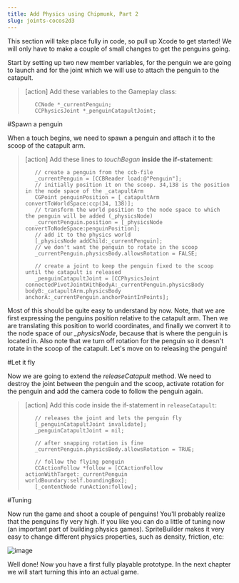 ```yaml
---
title: Add Physics using Chipmunk, Part 2
slug: joints-cocos2d3
---
```


This section will take place fully in code, so pull up Xcode to get started! We will only have to make a couple of small changes to get the penguins going.

Start by setting up two new member variables, for the penguin we are going to launch and for the joint which we will use to attach the penguin to the catapult.

> [action]
> Add these variables to the Gameplay class:
>
>        CCNode *_currentPenguin;
>        CCPhysicsJoint *_penguinCatapultJoint;

#Spawn a penguin

When a touch begins, we need to spawn a penguin and attach it to the scoop of the catapult arm. 

> [action]
> Add these lines to *touchBegan* **inside the if-statement**:
>
>        // create a penguin from the ccb-file
>        _currentPenguin = [CCBReader load:@"Penguin"];
>        // initially position it on the scoop. 34,138 is the position in the node space of the _catapultArm
>        CGPoint penguinPosition = [_catapultArm convertToWorldSpace:ccp(34, 138)];
>        // transform the world position to the node space to which the penguin will be added (_physicsNode)
>        _currentPenguin.position = [_physicsNode convertToNodeSpace:penguinPosition];
>        // add it to the physics world
>        [_physicsNode addChild:_currentPenguin];
>        // we don't want the penguin to rotate in the scoop
>        _currentPenguin.physicsBody.allowsRotation = FALSE;
>        
>        // create a joint to keep the penguin fixed to the scoop until the catapult is released
>        _penguinCatapultJoint = [CCPhysicsJoint connectedPivotJointWithBodyA:_currentPenguin.physicsBody bodyB:_catapultArm.physicsBody anchorA:_currentPenguin.anchorPointInPoints];

Most of this should be quite easy to understand by now. Note, that we are first expressing the penguins position relative to the catapult arm. Then we are translating this position to world coordinates, and finally we convert it to the node space of our *_physicsNode*, because that is where the penguin is located in. Also note that we turn off rotation for the penguin so it doesn't rotate in the scoop of the catapult. Let's move on to releasing the penguin!

#Let it fly

Now we are going to extend the *releaseCatapult* method. We need to destroy the joint between the penguin and the scoop, activate rotation for the penguin and add the camera code to follow the penguin again.

> [action]
> Add this code inside the if-statement in `releaseCatapult`:
>
>        // releases the joint and lets the penguin fly
>        [_penguinCatapultJoint invalidate];
>        _penguinCatapultJoint = nil;
>        
>        // after snapping rotation is fine
>        _currentPenguin.physicsBody.allowsRotation = TRUE;
>        
>        // follow the flying penguin
>        CCActionFollow *follow = [CCActionFollow actionWithTarget:_currentPenguin worldBoundary:self.boundingBox];
>        [_contentNode runAction:follow];

#Tuning

Now run the game and shoot a couple of penguins! You'll probably realize that the penguins fly very high. If you like you can do a little of tuning now (an important part of building physics games). SpriteBuilder makes it very easy to change different physics properties, such as density, friction, etc:

![image](https://s3.amazonaws.com/mgwu-misc/Spritebuilder+Tutorial/Spritebuilder_tuning.png)

Well done! Now you have a first fully playable prototype. In the next chapter we will start turning this into an actual game.
